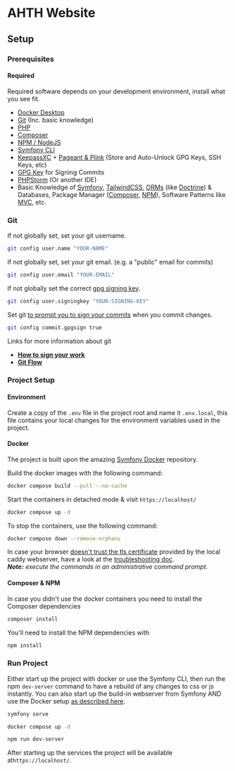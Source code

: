 # AHTH Website

## Setup

### Prerequisites

#### Required
Required software depends on your development environment, install what you see fit.
- [Docker Desktop](https://www.docker.com/products/docker-desktop/)
- [Git](https://git-scm.com/download) (Inc. basic knowledge)
- [PHP](https://www.php.net/downloads.php)
- [Composer](https://getcomposer.org/download/)
- [NPM / NodeJS](https://nodejs.org/en/download/)
- [Symfony CLI](https://symfony.com/download)
- [KeepassXC](https://keepassxc.org/) + [Pageant & Plink](https://www.chiark.greenend.org.uk/~sgtatham/putty/latest.html) (Store and Auto-Unlock GPG Keys, SSH Keys, etc)
- [GPG Key](https://docs.github.com/en/authentication/managing-commit-signature-verification) for Signing Commits
- [PHPStorm](https://www.jetbrains.com/phpstorm/) (Or another IDE)
- Basic Knowledge of [Symfony](https://symfony.com/), [TailwindCSS](https://tailwindcss.com/), [ORMs](https://en.wikipedia.org/wiki/Object%E2%80%93relational_mapping) (like [Doctrine](https://www.doctrine-project.org/)) & Databases, Package Manager ([Composer](https://getcomposer.org/), [NPM](https://docs.npmjs.com/)), Software Patterns like [MVC](https://developer.mozilla.org/en-US/docs/Glossary/MVC), etc.

### Git

If not globally set, set your git username.
```bash
git config user.name "YOUR-NAME"
```

If not globally set, set your git email. (e.g. a "public" email for commits)
```bash
git config user.email "YOUR-EMAIL"
```

If not globally set the correct [gpg signing key](https://docs.github.com/en/authentication/managing-commit-signature-verification/telling-git-about-your-signing-key).
```bash
git config user.signingkey "YOUR-SIGNING-KEY"
```

Set git [to prompt you to sign your commits](https://docs.github.com/en/authentication/managing-commit-signature-verification/signing-commits) when you commit changes.
```bash
git config commit.gpgsign true
```
Links for more information about git
- **[How to sign your work](https://git-scm.com/book/en/v2/Git-Tools-Signing-Your-Work)**
- **[Git Flow](https://www.atlassian.com/git/tutorials/comparing-workflows/gitflow-workflow)**

### Project Setup

#### Environment
Create a copy of the `.env` file in the project root and name it `.env.local`, this file contains your local changes for the environment variables used in the project.

#### Docker
The project is built upon the amazing [Symfony Docker](https://github.com/dunglas/symfony-docker) repository.

Build the docker images with the following command:
```bash
docker compose build --pull --no-cache
```

Start the containers in detached mode & visit `https://localhost/`
```bash
docker compose up -d
```

To stop the containers, use the following command:
```bash
docker compose down --remove-orphans
```

In case your browser [doesn't trust the tls certificate](https://github.com/dunglas/symfony-docker/blob/main/docs/troubleshooting.md#fix-chromebrave-ssl) provided by the local caddy webserver, have a look at the [troubleshooting doc](https://github.com/dunglas/symfony-docker/blob/main/docs/troubleshooting.md).  
_**Note:** execute the commands in an administrative command prompt._

#### Composer & NPM
In case you didn't use the docker containers you need to install the Composer dependencies
```bash
composer install
```

You'll need to install the NPM dependencies with
```bash
npm install
```

### Run Project
Either start up the project with docker or use the Symfony CLI, then run the npm `dev-server` command to have a rebuild of any changes to css or js instantly.
You can also start up the build-in webserver from Symfony AND use the Docker setup [as described here](https://symfony.com/doc/current/setup/symfony_server.html#symfony-server-docker).
```bash
symfony serve
```
```bash
docker compose up -d
```
```bash
npm run dev-server
```

After starting up the services the project will be available at`https://localhost/`.


